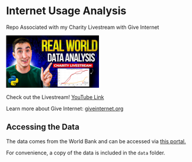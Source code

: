 # Internet Usage Analysis
Repo Associated with my Charity Livestream with Give Internet

<img src="./images/livestream_thumbnail.jpg" width="50%"/>

Check out the Livestream!
[YouTube Link](https://www.youtube.com/live/m6v7a3sZlL8?si=F-coIwxttgGek_PN)

Learn more about Give Internet: [giveinternet.org](https://giveinternet.org/)

## Accessing the Data

The data comes from the World Bank and can be accessed via [this portal.](https://databank.worldbank.org/source/world-development-indicators#)

For convenience, a copy of the data is included in the `data` folder.
